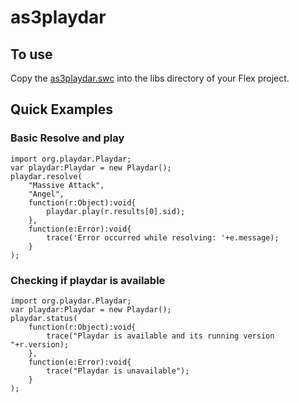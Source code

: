 # as3playdar

## To use
Copy the [as3playdar.swc](http://github.com/imlucas/as3playdar/blob/master/bin/as3playdar.swc) into the libs directory of your Flex project.

## Quick Examples

### Basic Resolve and play

    import org.playdar.Playdar;
    var playdar:Playdar = new Playdar();
    playdar.resolve(
        "Massive Attack",
        "Angel",
        function(r:Object):void{
            playdar.play(r.results[0].sid);
        }, 
        function(e:Error):void{
            trace('Error occurred while resolving: '+e.message);
        }
    );

### Checking if playdar is available

    import org.playdar.Playdar;    
    var playdar:Playdar = new Playdar();
    playdar.status(
        function(r:Object):void{
            trace("Playdar is available and its running version "+r.version);
        },
        function(e:Error):void{
            trace("Playdar is unavailable");
        }
    );
    
